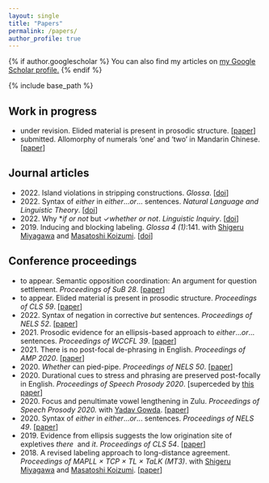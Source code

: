 ```yaml
---
layout: single
title: "Papers"
permalink: /papers/
author_profile: true
---
```


{% if author.googlescholar %}
  You can also find my articles on <u><a href="{{author.googlescholar}}">my Google Scholar profile</a>.</u>
{% endif %}

{% include base_path %}

## Work in progress

- under revision. Elided material is present in prosodic structure. \[[paper](https://dfwu.github.io/files/prosody_ellipsis_submission.pdf)\]
- submitted. Allomorphy of numerals ‘one’ and ‘two’ in Mandarin Chinese. \[[paper](https://dfwu.github.io/files/yi_paper.pdf)\]

## Journal articles

- 2022\. Island violations in stripping constructions. *Glossa*. \[[doi](https://doi.org/10.16995/glossa.7895)\]
- 2022\. Syntax of *either* in *either*...*or*... sentences. *Natural Language and Linguistic Theory*. \[[doi](https://doi.org/10.1007/s11049-021-09523-0)\]
- 2022\. Why \**if or not* but ✓*whether or not*. *Linguistic Inquiry*. \[[doi](https://doi.org/10.1162/ling_a_00410)\]
- 2019\. Inducing and blocking labeling. *Glossa* *4 (1)*:141. with [Shigeru Miyagawa](http://www.shigerumiyagawa.com/) and [Masatoshi Koizumi](https://www.sal.tohoku.ac.jp/en/research/researcher/profile/---id-35.html). \[[doi](https://doi.org/10.5334/gjgl.923)\]

## Conference proceedings

- to appear\. Semantic opposition coordination: An argument for question settlement.  *Proceedings of SuB 28*. \[[paper](https://dfwu.github.io/files/SuB28_Proceedings_paper___whereas.pdf)\]
- to appear\. Elided material is present in prosodic structure.  *Proceedings of CLS 59*. \[[paper](https://dfwu.github.io/files/prosody_ellipsis_CLS_proceedings.pdf)\]
- 2022\. Syntax of negation in corrective *but* sentences.  *Proceedings of NELS 52*. \[[paper](https://dfwu.github.io/files/syntax_corrective_butNELS_proceedings.pdf)\]
- 2021\. Prosodic evidence for an ellipsis-based approach to *either*...*or*... sentences.  *Proceedings of WCCFL 39*. \[[paper](http://lingphil.mit.edu/papers/dfwu/Wu_PosterPaper.pdf)\]
- 2021\. There is no post-focal de-phrasing in English. *Proceedings of AMP 2020*. \[[paper](https://journals.linguisticsociety.org/proceedings/index.php/amphonology/article/download/4930/4623)\]
- 2020\. *Whether* can pied-pipe. *Proceedings of NELS 50*. \[[paper](http://lingphil.mit.edu/papers/dfwu/NELS50_whether_v3.pdf)\]
- 2020\. Durational cues to stress and phrasing are preserved post-focally in English. *Proceedings of Speech Prosody 2020*. \[superceded by [this paper](http://lingphil.mit.edu/papers/dfwu/JPhon_submission_20201021.pdf)\]
- 2020\. Focus and penultimate vowel lengthening in Zulu. *Proceedings of Speech Prosody 2020.* with [Yadav Gowda](http://web.mit.edu/ysg/www/). \[[paper](http://lingphil.mit.edu/papers/dfwu/Zulu_prominence.pdf)\]
- 2020\. Syntax of *either* in *either*...*or*... sentences. *Proceedings of NELS 49*. \[[paper](http://lingphil.mit.edu/papers/dfwu/nels%20paper_v2.pdf)\]
- 2019\. Evidence from ellipsis suggests the low origination site of expletives *there*  and *it*. *Proceedings of CLS 54*. \[[paper](http://lingphil.mit.edu/papers/dfwu/CLS%2054%20paper_Danfeng%20Wu.pdf)\]
- 2018\. A revised labeling approach to long-distance agreement. *Proceedings of MAPLL × TCP × TL × TaLK (MT3)*. with [Shigeru Miyagawa](http://www.shigerumiyagawa.com/) and [Masatoshi Koizumi](https://www.sal.tohoku.ac.jp/en/research/researcher/profile/---id-35.html). \[[paper](http://lingphil.mit.edu/papers/dfwu/CLS%2054%20paper_Danfeng%20Wu.pdf)\]
